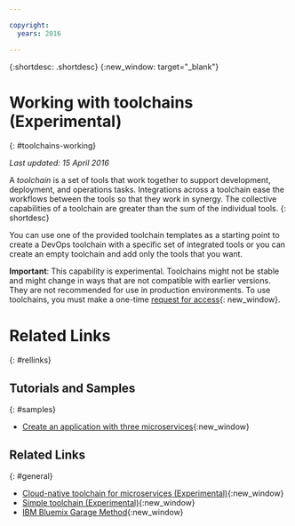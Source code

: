 ```yaml
---

copyright:
  years: 2016

---
```

 
{:shortdesc: .shortdesc}
{:new_window: target="_blank"}

# Working with toolchains (Experimental)
{: #toolchains-working}

*Last updated: 15 April 2016*

A *toolchain* is a set of tools that work together to support development, deployment, and operations tasks. Integrations across a toolchain ease the workflows between the tools so that they work in synergy. The collective capabilities of a toolchain are greater than the sum of the individual tools.
{: shortdesc}

You can use one of the provided toolchain templates as a starting point to create a DevOps toolchain with a specific set of integrated tools or you can create an empty toolchain and add only the tools that you want.  

**Important**: This capability is experimental. Toolchains might not be stable and might change in ways that are not compatible with earlier versions. They are not recommended for use in production environments. To use toolchains, you must make a one-time [request for access](https://new-console.ng.bluemix.net/devops){: new_window}.   


# Related Links
{: #rellinks}

## Tutorials and Samples
{: #samples}

* [Create an application with three microservices](https://www.ibm.com/devops/method/tutorials/tutorial_microservices_part1){:new_window}

## Related Links
{: #general}

* [Cloud-native toolchain for microservices (Experimental)](https://www.ibm.com/devops/method/toolchains/microservices_toolchain){:new_window}
* [Simple toolchain (Experimental)](https://www.ibm.com/devops/method/toolchains/simple_toolchain){:new_window}
* [IBM Bluemix Garage Method](https://www.ibm.com/devops/method){:new_window}
